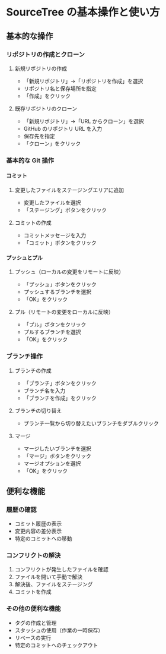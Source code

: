 # SourceTree の基本操作と使い方

## 基本的な操作

### リポジトリの作成とクローン

1. 新規リポジトリの作成

   - 「新規リポジトリ」→「リポジトリを作成」を選択
   - リポジトリ名と保存場所を指定
   - 「作成」をクリック

2. 既存リポジトリのクローン
   - 「新規リポジトリ」→「URL からクローン」を選択
   - GitHub のリポジトリ URL を入力
   - 保存先を指定
   - 「クローン」をクリック

### 基本的な Git 操作

#### コミット

1. 変更したファイルをステージングエリアに追加

   - 変更したファイルを選択
   - 「ステージング」ボタンをクリック

2. コミットの作成
   - コミットメッセージを入力
   - 「コミット」ボタンをクリック

#### プッシュとプル

1. プッシュ（ローカルの変更をリモートに反映）

   - 「プッシュ」ボタンをクリック
   - プッシュするブランチを選択
   - 「OK」をクリック

2. プル（リモートの変更をローカルに反映）
   - 「プル」ボタンをクリック
   - プルするブランチを選択
   - 「OK」をクリック

### ブランチ操作

1. ブランチの作成

   - 「ブランチ」ボタンをクリック
   - ブランチ名を入力
   - 「ブランチを作成」をクリック

2. ブランチの切り替え

   - ブランチ一覧から切り替えたいブランチをダブルクリック

3. マージ
   - マージしたいブランチを選択
   - 「マージ」ボタンをクリック
   - マージオプションを選択
   - 「OK」をクリック

## 便利な機能

### 履歴の確認

- コミット履歴の表示
- 変更内容の差分表示
- 特定のコミットへの移動

### コンフリクトの解決

1. コンフリクトが発生したファイルを確認
2. ファイルを開いて手動で解決
3. 解決後、ファイルをステージング
4. コミットを作成

### その他の便利な機能

- タグの作成と管理
- スタッシュの使用（作業の一時保存）
- リベースの実行
- 特定のコミットへのチェックアウト
